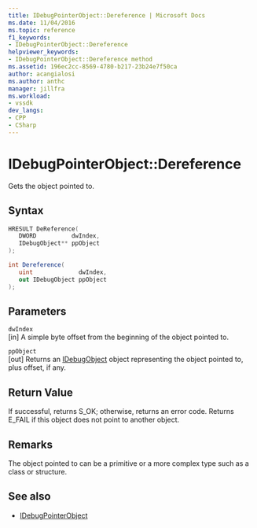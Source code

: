 ```yaml
---
title: IDebugPointerObject::Dereference | Microsoft Docs
ms.date: 11/04/2016
ms.topic: reference
f1_keywords:
- IDebugPointerObject::Dereference
helpviewer_keywords:
- IDebugPointerObject::Dereference method
ms.assetid: 196ec2cc-8569-4780-b217-23b24e7f50ca
author: acangialosi
ms.author: anthc
manager: jillfra
ms.workload:
- vssdk
dev_langs:
- CPP
- CSharp
---
```

# IDebugPointerObject::Dereference
Gets the object pointed to.

## Syntax

```cpp
HRESULT DeReference( 
   DWORD          dwIndex,
   IDebugObject** ppObject
);
```

```csharp
int Dereference(
   uint             dwIndex,
   out IDebugObject ppObject
);
```

## Parameters
`dwIndex`\
[in] A simple byte offset from the beginning of the object pointed to.

`ppObject`\
[out] Returns an [IDebugObject](../../../extensibility/debugger/reference/idebugobject.md) object representing the object pointed to, plus offset, if any.

## Return Value
 If successful, returns S_OK; otherwise, returns an error code. Returns E_FAIL if this object does not point to another object.

## Remarks
 The object pointed to can be a primitive or a more complex type such as a class or structure.

## See also
- [IDebugPointerObject](../../../extensibility/debugger/reference/idebugpointerobject.md)
